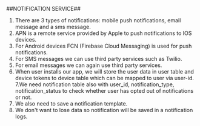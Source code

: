 ##NOTIFICATION SERVICE##

1. There are 3 types of notifications: mobile push notifications, email message and a sms message.
2. APN is a remote service provided by Apple to push notifications to IOS devices.
3. For Android devices FCN (Firebase Cloud Messaging) is used for push notifications.
4. For SMS messages we can use third party services such as Twilio.
5. For email messages we can again use third party services.
6. When user installs our app, we will store the user data in user table and device tokens to device 
table which can be mapped to user via user-id.
7.We need notification table also with user_id, notification_type, notification_status to check whether
   user has opted out of notifications or not.
8. We also need to save a notification template.
9. We don't want to lose data so notification will be saved in a notification logs.


